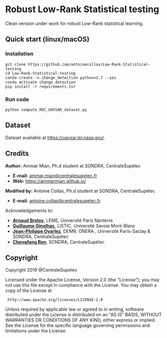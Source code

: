 # Robust Low-Rank Statistical testing

Clean version under work for robust Low-Rank statistical learning.

## Quick start (linux/macOS)

### Installation

```
git clone https://github.com/antoinecollas/Low-Rank-Statistical-testing
cd Low-Rank-Statistical-testing
conda create -n change_detection python=3.7 --yes
conda activate change_detection
pip install -r requirements.txt
```

### Run code

```
python compute_ROC_UAVSAR_dataset.py
```

## Dataset

Dataset available at https://uavsar.jpl.nasa.gov/.

## Credits
**Author:** Ammar Mian, Ph.d student at SONDRA, CentraleSupélec
 - **E-mail:** ammar.mian@centralesupelec.fr
 - **Web:** https://ammarmian.github.io/

**Modified by:** Antoine Collas, Ph.d student at SONDRA, CentraleSupélec
 - **E-mail:** antoine.collas@centralesupelec.fr

 Acknowledgements to:
 - [**Arnaud Breloy**](https://www.researchgate.net/profile/Arnaud_Breloy), LEME, Université Paris Nanterre
 - [**Guillaume Ginolhac**](https://www.listic.univ-smb.fr/presentation/membres/enseignants-chercheurs/guillaume-ginolhac/), LISTIC, Université Savoie Mont-Blanc
 - [**Jean-Philippe Ovarlez**](http://www.jeanphilippeovarlez.com/), DEMR, ONERA , Université Paris-Saclay  & SONDRA, CentraleSupélec
 - [**Chengfang Ren**](https://sites.google.com/view/chengfangren/), SONDRA, CentraleSupélec

 
## Copyright
 
 Copyright 2019 @CentraleSupelec

 Licensed under the Apache License, Version 2.0 (the "License");
 you may not use this file except in compliance with the License.
 You may obtain a copy of the License at

     http://www.apache.org/licenses/LICENSE-2.0

 Unless required by applicable law or agreed to in writing, software
 distributed under the License is distributed on an "AS IS" BASIS,
 WITHOUT WARRANTIES OR CONDITIONS OF ANY KIND, either express or implied.
 See the License for the specific language governing permissions and
 limitations under the License.